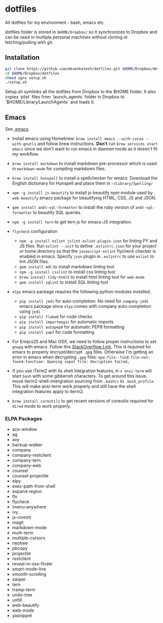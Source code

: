 # dotfiles

All dotfiles for my environment - bash, emacs etc.

dotfiles folder is stored in `$HOME/Dropbox/` so it synchronizes to
Dropbox and can be used in multiple personal machines without cloning
or fetching/pulling with git.

## Installation

```bash
git clone https://github.com/mkvenkatesh/dotfiles.git $HOME/Dropbox/dotfiles
cd $HOME/Dropbox/dotfiles
chmod ug+x setup.sh
./setup.sh
```

Setup.sh symlinks all the dotfiles from Dropbox to the $HOME
folder. It also copies `plist` files from `launch_agents` folder in
Dropbox to `$HOME/Library/LaunchAgents` and loads it.

## Emacs

See [.emacs](https://github.com/mkvenkatesh/dotfiles/blob/master/.emacs)

* Install emacs using Homebrew: `brew install emacs --with-cocoa
  --with-gnutls` and follow brew instructions. **Don't** run `brew
  services start emacs` since we don't want to run emacs in daemon
  mode as it doesn't fit my workflow.

* `brew install markdown` to install markdown pre-processor which is
  used in `markdown-mode` for compiling markdown files.

* `brew install hunspell` to install a spellchecker for
  emacs. Download the English dictionary for Hunspell and place them
  in `~/Library/Spelling/`

* `npm -g install js-beautify` to install js-beautify npm module used
  by `web-beautify` emacs package for beautifying HTML, CSS, JS and
  JSON.

* `gem install anbt-sql-formatter` to install the ruby version of
  `anbt-sql-formatter` to beautify SQL queries.

* `npm -g install tern` to get tern js for emacs-JS integration.

* `flycheck` configuration
  * `npm -g install eslint jslint eslint-plugin-json` for linting PY
    and JS files. Run `eslint --init` to define `.eslintrc.json` for
    your project or home directory so that the `javascript-eslint`
    flycheck checker is enabled in emacs. Specify `json` plugin in
    `.eslintrc` to use `eslint` to lint JSON files.
  * `gem install mdl` to install markdown linting tool
  * `npm -g install csslint` to install css linting tool
  * `brew install tidy-html5` to install html linting tool for `web-mode`
  * `gem install sqlint` to install SQL linting tool

* `elpy` emacs package requires the following python modules installed;
  * `pip install jedi` for auto-completion. No need for `company-jedi`
    emacs package since `elpy` comes with company auto-completion
    using `jedi`
  * `pip install flake8` for code checks
  * `pip install importmagic` for automatic imports
  * `pip install autopep8` for automatic PEP8 formatting
  * `pip install yapf` for code formatting

* For Emacs25 and Mac OSX, we need to follow proper instructions to
  set `gnupg` with emacs. Follow
  this [StackOverflow Link](http://tinyurl.com/z7osezq). This is
  required for emacs to properly encrypt/decrypt `.gpg`
  files. Otherwise I'm getting an error in emacs when decrypting
  `.gpg` files: `epa-file--find-file-not-found-function: Opening input
  file: Decryption failed,`

* If you use iTerm2 with its shell integration features, `M-x
  ansi-term` will start `bash` with some gibberish characters. To get
  around this issue, move iterm2-shell-intergration sourcing from
  `.bashrc` to `.bash_profile`. This will make ansi-term work properly
  and still have the shell integration features apply to iterm2.

* `brew install coreutils` to get recent versions of coreutils
  required for `dired` mode to work properly.

### ELPA Packages

* ace-window
* ag
* avy
* backup-walker
* company
* company-restclient
* company-tern
* company-web
* counsel
* counsel-projectile
* elpy
* exec-path-from-shell
* expand-region
* flx
* flycheck
* imenu-anywhere
* ivy
* js-comint
* magit
* markdown-mode
* multi-term
* multiple-cursors
* neotree
* pbcopy
* projectile
* restclient
* reveal-in-osx-finder
* smart-mode-line
* smooth-scrolling
* swiper
* tern
* tramp-term
* undo-tree
* unfill
* web-beautify
* web-mode
* yasnippet
